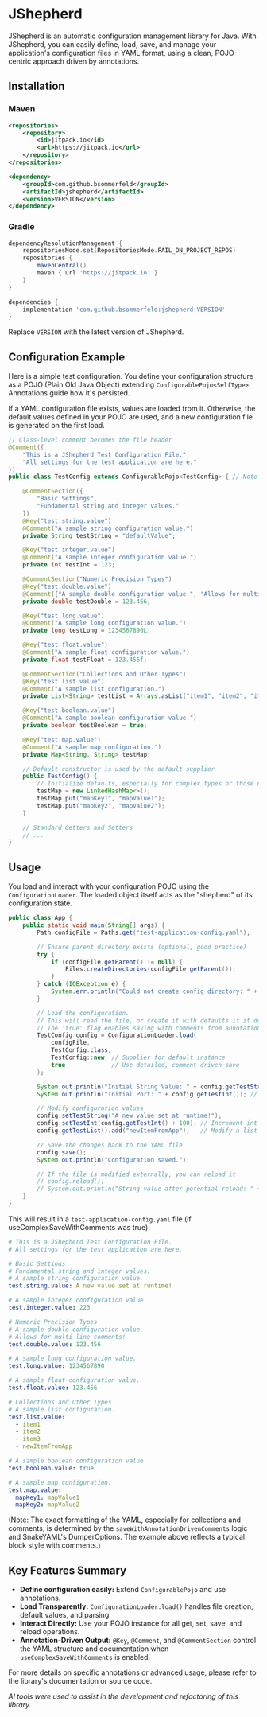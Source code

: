 # JShepherd

JShepherd is an automatic configuration management library for Java.
With JShepherd, you can easily define, load, save, and manage your application's configuration files in YAML format, using a clean, POJO-centric approach driven by annotations.

## Installation

### Maven

```xml
<repositories>
    <repository>
        <id>jitpack.io</id>
        <url>https://jitpack.io</url>
    </repository>
</repositories>

<dependency>
    <groupId>com.github.bsommerfeld</groupId>
    <artifactId>jshepherd</artifactId>
    <version>VERSION</version> 
</dependency>
```
### Gradle

```groovy
dependencyResolutionManagement {
    repositoriesMode.set(RepositoriesMode.FAIL_ON_PROJECT_REPOS)
    repositories {
        mavenCentral()
        maven { url 'https://jitpack.io' }
    }
}

dependencies {
    implementation 'com.github.bsommerfeld:jshepherd:VERSION'
}
```

Replace `VERSION` with the latest version of JShepherd.

## Configuration Example
Here is a simple test configuration. You define your configuration structure as a POJO (Plain Old Java Object) extending `ConfigurablePojo<SelfType>`. Annotations guide how it's persisted.

If a YAML configuration file exists, values are loaded from it. Otherwise, the default values defined in your POJO are used, and a new configuration file is generated on the first load.

```java
// Class-level comment becomes the file header
@Comment({
    "This is a JShepherd Test Configuration File.",
    "All settings for the test application are here."
})
public class TestConfig extends ConfigurablePojo<TestConfig> { // Note the self-referential generic

    @CommentSection({
        "Basic Settings",
        "Fundamental string and integer values."
    })
    @Key("test.string.value")
    @Comment("A sample string configuration value.")
    private String testString = "defaultValue";

    @Key("test.integer.value")
    @Comment("A sample integer configuration value.")
    private int testInt = 123;

    @CommentSection("Numeric Precision Types")
    @Key("test.double.value")
    @Comment({"A sample double configuration value.", "Allows for multi-line comments!"})
    private double testDouble = 123.456;

    @Key("test.long.value")
    @Comment("A sample long configuration value.")
    private long testLong = 1234567890L;

    @Key("test.float.value")
    @Comment("A sample float configuration value.")
    private float testFloat = 123.456f;

    @CommentSection("Collections and Other Types")
    @Key("test.list.value")
    @Comment("A sample list configuration.")
    private List<String> testList = Arrays.asList("item1", "item2", "item3");

    @Key("test.boolean.value")
    @Comment("A sample boolean configuration value.")
    private boolean testBoolean = true;

    @Key("test.map.value")
    @Comment("A sample map configuration.")
    private Map<String, String> testMap;

    // Default constructor is used by the default supplier
    public TestConfig() {
        // Initialize defaults, especially for complex types or those not inline
        testMap = new LinkedHashMap<>();
        testMap.put("mapKey1", "mapValue1");
        testMap.put("mapKey2", "mapValue2");
    }

    // Standard Getters and Setters
    // ...
}
```

## Usage
You load and interact with your configuration POJO using the `ConfigurationLoader`. The loaded object itself acts as the "shepherd" of its configuration state.

```java
public class App {
    public static void main(String[] args) {
        Path configFile = Paths.get("test-application-config.yaml");

        // Ensure parent directory exists (optional, good practice)
        try {
            if (configFile.getParent() != null) {
                Files.createDirectories(configFile.getParent());
            }
        } catch (IOException e) {
            System.err.println("Could not create config directory: " + e.getMessage());
        }

        // Load the configuration.
        // This will read the file, or create it with defaults if it doesn't exist.
        // The 'true' flag enables saving with comments from annotations.
        TestConfig config = ConfigurationLoader.load(
            configFile,
            TestConfig.class,
            TestConfig::new, // Supplier for default instance
            true             // Use detailed, comment-driven save
        );

        System.out.println("Initial String Value: " + config.getTestString());
        System.out.println("Initial Port: " + config.getTestInt()); // Assuming testInt was a port for example

        // Modify configuration values
        config.setTestString("A new value set at runtime!");
        config.setTestInt(config.getTestInt() + 100); // Increment int value
        config.getTestList().add("newItemFromApp");   // Modify a list

        // Save the changes back to the YAML file
        config.save();
        System.out.println("Configuration saved.");

        // If the file is modified externally, you can reload it
        // config.reload();
        // System.out.println("String value after potential reload: " + config.getTestString());
    }
}
```

This will result in a `test-application-config.yaml` file (if useComplexSaveWithComments was true):

```yaml
# This is a JShepherd Test Configuration File.
# All settings for the test application are here.

# Basic Settings
# Fundamental string and integer values.
# A sample string configuration value.
test.string.value: A new value set at runtime!

# A sample integer configuration value.
test.integer.value: 223

# Numeric Precision Types
# A sample double configuration value.
# Allows for multi-line comments!
test.double.value: 123.456

# A sample long configuration value.
test.long.value: 1234567890

# A sample float configuration value.
test.float.value: 123.456

# Collections and Other Types
# A sample list configuration.
test.list.value:
  - item1
  - item2
  - item3
  - newItemFromApp

# A sample boolean configuration value.
test.boolean.value: true

# A sample map configuration.
test.map.value:
  mapKey1: mapValue1
  mapKey2: mapValue2
```

(Note: The exact formatting of the YAML, especially for collections and comments, is determined by the `saveWithAnnotationDrivenComments` logic and SnakeYAML's DumperOptions. The example above reflects a typical block style with comments.)

## Key Features Summary
* **Define configuration easily:** Extend `ConfigurablePojo` and use annotations.
* **Load Transparently:** `ConfigurationLoader.load()` handles file creation, default values, and parsing.
* **Interact Directly:** Use your POJO instance for all get, set, save, and reload operations.
* **Annotation-Driven Output:** `@Key`, `@Comment`, and `@CommentSection` control the YAML structure and documentation when `useComplexSaveWithComments` is enabled.

For more details on specific annotations or advanced usage, please refer to the library's documentation or source code.

*AI tools were used to assist in the development and refactoring of this library.*